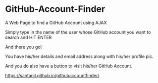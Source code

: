# GitHub-Account-Finder
A Web Page to find a GitHub Account using AJAX

Simply type in the name of the user whose GitHub account you want to search and HIT ENTER

And there you go!

You have his/her details and email address along with his/her profile pic.

And you do also have a button to visit his/her GitHub Account.


https://santanil.github.io/githubaccountfinder/.

